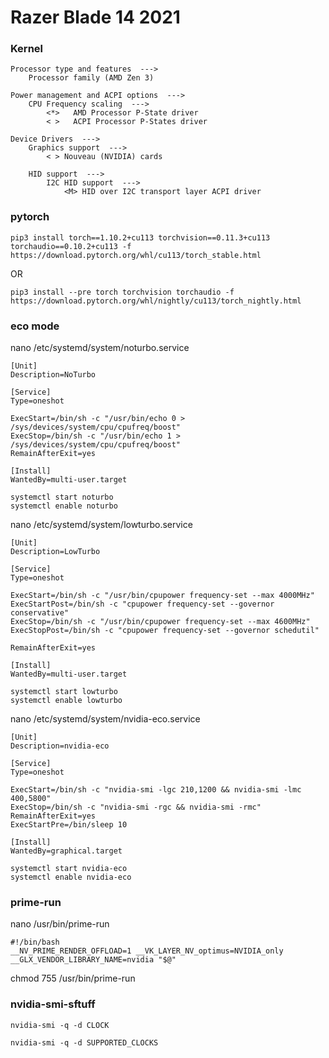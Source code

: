 
# Razer Blade 14 2021

### Kernel
```
Processor type and features  --->
    Processor family (AMD Zen 3)

Power management and ACPI options  --->
    CPU Frequency scaling  --->
        <*>   AMD Processor P-State driver
        < >   ACPI Processor P-States driver
    
Device Drivers  --->
    Graphics support  ---> 
        < > Nouveau (NVIDIA) cards
        
    HID support  --->
        I2C HID support  --->
            <M> HID over I2C transport layer ACPI driver

```

### pytorch
```
pip3 install torch==1.10.2+cu113 torchvision==0.11.3+cu113 torchaudio==0.10.2+cu113 -f https://download.pytorch.org/whl/cu113/torch_stable.html
```
OR
```
pip3 install --pre torch torchvision torchaudio -f https://download.pytorch.org/whl/nightly/cu113/torch_nightly.html
```

### eco mode
nano /etc/systemd/system/noturbo.service
```
[Unit]
Description=NoTurbo

[Service]
Type=oneshot

ExecStart=/bin/sh -c "/usr/bin/echo 0 > /sys/devices/system/cpu/cpufreq/boost"
ExecStop=/bin/sh -c "/usr/bin/echo 1 > /sys/devices/system/cpu/cpufreq/boost"
RemainAfterExit=yes

[Install]
WantedBy=multi-user.target
```
```
systemctl start noturbo
systemctl enable noturbo
```

nano /etc/systemd/system/lowturbo.service
```
[Unit]
Description=LowTurbo

[Service]
Type=oneshot

ExecStart=/bin/sh -c "/usr/bin/cpupower frequency-set --max 4000MHz"
ExecStartPost=/bin/sh -c "cpupower frequency-set --governor conservative"
ExecStop=/bin/sh -c "/usr/bin/cpupower frequency-set --max 4600MHz"
ExecStopPost=/bin/sh -c "cpupower frequency-set --governor schedutil"

RemainAfterExit=yes

[Install]
WantedBy=multi-user.target
```
```
systemctl start lowturbo
systemctl enable lowturbo
```

nano /etc/systemd/system/nvidia-eco.service
```
[Unit]
Description=nvidia-eco

[Service]
Type=oneshot

ExecStart=/bin/sh -c "nvidia-smi -lgc 210,1200 && nvidia-smi -lmc 400,5800"
ExecStop=/bin/sh -c "nvidia-smi -rgc && nvidia-smi -rmc"
RemainAfterExit=yes
ExecStartPre=/bin/sleep 10

[Install]
WantedBy=graphical.target
```
```
systemctl start nvidia-eco
systemctl enable nvidia-eco
```
### prime-run
nano /usr/bin/prime-run
```
#!/bin/bash
__NV_PRIME_RENDER_OFFLOAD=1 __VK_LAYER_NV_optimus=NVIDIA_only __GLX_VENDOR_LIBRARY_NAME=nvidia "$@"
```
chmod 755 /usr/bin/prime-run

### nvidia-smi-sftuff
```
nvidia-smi -q -d CLOCK

nvidia-smi -q -d SUPPORTED_CLOCKS
```



